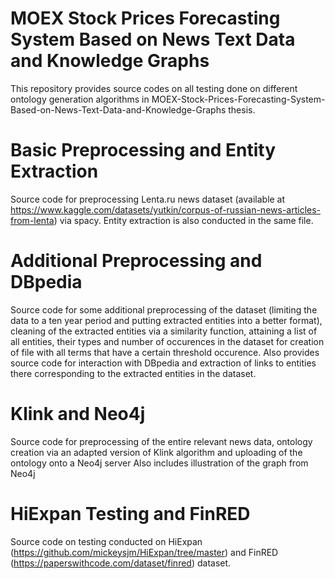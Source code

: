 # MOEX Stock Prices Forecasting System Based on News Text Data and Knowledge Graphs
This repository provides source codes on all testing done on different ontology generation algorithms in MOEX-Stock-Prices-Forecasting-System-Based-on-News-Text-Data-and-Knowledge-Graphs thesis.

# Basic Preprocessing and Entity Extraction
Source code for preprocessing Lenta.ru news dataset (available at https://www.kaggle.com/datasets/yutkin/corpus-of-russian-news-articles-from-lenta) via spacy. Entity extraction is also conducted in the same file.

# Additional Preprocessing and DBpedia
Source code for some additional preprocessing of the dataset (limiting the data to a ten year period and putting extracted entities into a better format), cleaning of the extracted entities via a similarity function, attaining a list of all entities, their types and number of occurences in the dataset for creation of file with all terms that have a certain threshold occurence.
Also provides source code for interaction with DBpedia and extraction of links to entities there corresponding to the extracted entities in the dataset.

# Klink and Neo4j
Source code for preprocessing of the entire relevant news data, ontology creation via an adapted version of Klink algorithm and uploading of the ontology onto a Neo4j server
Also includes illustration of the graph from Neo4j

# HiExpan Testing and FinRED
Source code on testing conducted on HiExpan (https://github.com/mickeysjm/HiExpan/tree/master) and FinRED (https://paperswithcode.com/dataset/finred) dataset.
